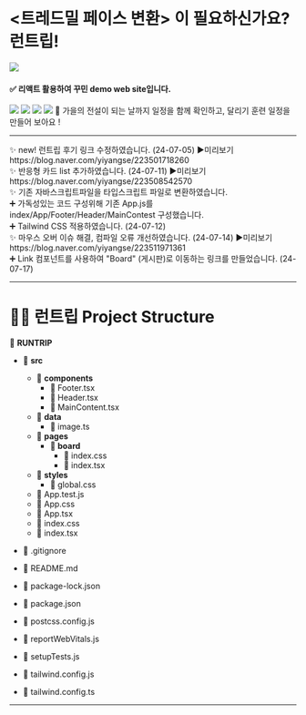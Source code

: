 <!DOCTYPE html>
<html lang="en">

<head>
  <meta charset="UTF-8">
  <meta name="viewport" content="width=device-width, initial-scale=1.0">
 <h1> <트레드밀 페이스 변환> 이 필요하신가요? 런트립! </h1>
   <img src=https://postfiles.pstatic.net/MjAyNDA3MTRfMTIx/MDAxNzIwOTExNjYzNzEz.0PMUTuYH36FZ5o2AQiwz2VTQI9dqyIcttP7phAPulG4g.MRwflgOuYLjysQUWfQBo4rOuJvwo50zaWAXvMKURgqEg.PNG/image.png?type=w966>
<h4>✅ 리액트 활용하여 꾸민 demo web site입니다. </h4>
<img src=https://postfiles.pstatic.net/MjAyNDA3MTVfMjc3/MDAxNzIxMDIwNzU5NDcx.phNv2Y35JPZt0ePPwvMrAzF4Hk0eDLwOLD-zGypmCtMg.waKjo2Rx8bKNZHcUxXS7dpIVFSBziemr_6P8ICNaYr8g.PNG/image.png?type=w966>
<img src=https://postfiles.pstatic.net/MjAyNDA3MTVfMTU0/MDAxNzIxMDIwMjU1ODI3.rBihRRkC48bfW0O3XN0U3AeEBTm8gHZvzedVwIVpyWYg.21k5gB2CnOX-vcbQhCtoHYfzandfRJ6G4bQ29vhvt2sg.PNG/image.png?type=w966>
<img src=https://postfiles.pstatic.net/MjAyNDA3MTVfODQg/MDAxNzIxMDIwNjkyODIw.QNSGm7R7GipmSjCub7Cz1wJ2ZE-qB8MuqLgts_HcL64g._ZSQkM0u6EUrUrNaVuQP8p0c5YlBZitHTC1-QrGMIjgg.PNG/image.png?type=w966>
<img src=https://postfiles.pstatic.net/MjAyNDA3MTVfMTYy/MDAxNzIxMDIwODA4Nzkx.P9AHLZaq-kPWeQvLObDVV4JmJK0-hFauCV4xa-tqCpUg.afobWDd6cK1LKCWmFr1YRM_sLaisRtC5I9UCWqED-IYg.PNG/image.png?type=w966>
 </head>
<body>
  🍂 가을의 전설이 되는 날까지 일정을 함께 확인하고, 달리기 훈련 일정을 만들어 보아요 !
<hr/>
✨ new! 런트립 후기 링크 수정하였습니다. (24-07-05)
  ▶️미리보기
<href a>https://blog.naver.com/yiyangse/223501718260</href>
<br/>
✨ 반응형 카드 list 추가하였습니다. (24-07-11)
  ▶️미리보기
<href a>https://blog.naver.com/yiyangse/223508542570</href>
<br/>
✨ 기존 자바스크립트파일을 타입스크립트 파일로 변환하였습니다.
<br/>
➕ 가독성있는 코드 구성위해 기존 App.js를 index/App/Footer/Header/MainContest 구성했습니다.
<br/>
➕ Tailwind CSS 적용하였습니다. (24-07-12)
<br/>
  ✨ 마우스 오버 이슈 해결, 컴파일 오류 개선하였습니다. (24-07-14)
    ▶️미리보기
  <href a>https://blog.naver.com/yiyangse/223511971361</href>
<br/>
  ➕ Link 컴포넌트를 사용하여 "Board" (게시판)로 이동하는 링크를 만들었습니다. (24-07-17)
<br/>
  <hr/>
<h1>🏃‍♂️ 런트립 Project Structure</h1>

📁 **RUNTRIP**
- 📁 **src**
  - 📁 **components**
    - 📄 Footer.tsx
    - 📄 Header.tsx
    - 📄 MainContent.tsx
  - 📁 **data**
    - 📄 image.ts
  - 📁 **pages**
    - 📁 **board**
      - 📄 index.css
      - 📄 index.tsx
  - 📁 **styles**
    - 📄 global.css
  - 📄 App.test.js
  - 📄 App.css
  - 📄 App.tsx
  - 📄 index.css
  - 📄 index.tsx
- 📄 .gitignore
- 📄 README.md
- 📄 package-lock.json
- 📄 package.json
- 📄 postcss.config.js
- 📄 reportWebVitals.js
- 📄 setupTests.js
- 📄 tailwind.config.js
- 📄 tailwind.config.ts

  </ul>
</body>
</html>

<hr/>
